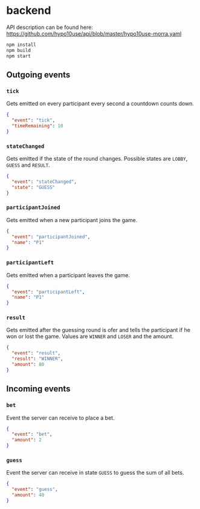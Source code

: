 # backend

API description can be found here: https://github.com/hypo10use/api/blob/master/hypo10use-morra.yaml

```bash
npm install
npm build
npm start
```

## Outgoing events

### `tick`
Gets emitted on every participant every second a countdown counts down.

```json
{
  "event": "tick",
  "timeRemaining": 10
}
```

### `stateChanged`
Gets emitted if the state of the round changes. Possible states are `LOBBY`, `GUESS` and `RESULT`.

```json
{
  "event": "stateChanged",
  "state": "GUESS"
}
```

### `participantJoined`
Gets emitted when a new participant joins the game.

```json
{
  "event": "participantJoined",
  "name": "P1"
}
```

### `participantLeft`
Gets emitted when a participant leaves the game.

```json
{
  "event": "participantLeft",
  "name": "P1"
}
```

### `result`
Gets emitted after the guessing round is ofer and tells the participant if he won or lost the game. Values are `WINNER` and `LOSER` and the amount.

```json
{
  "event": "result",
  "result": "WINNER",
  "amount": 80
}
```


## Incoming events

### `bet`
Event the server can receive to place a bet.

```json
{
  "event": "bet",
  "amount": 2
}
```

### `guess`
Event the server can receive in state `GUESS` to guess the sum of all bets.

```json
{
  "event": "guess",
  "amount": 40
}
```
